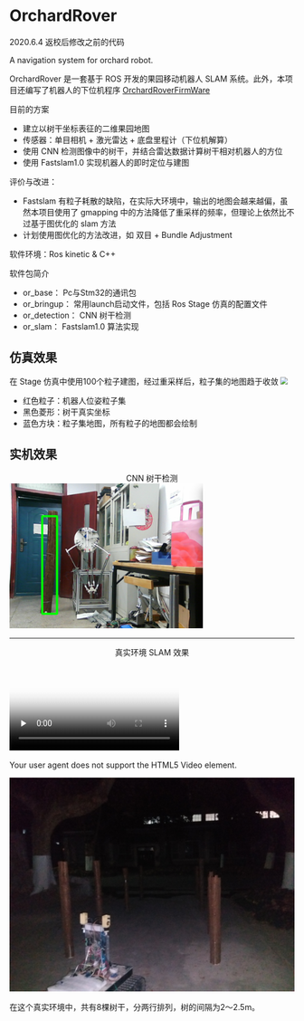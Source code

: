 # OrchardRover

2020.6.4 返校后修改之前的代码

A navigation system for orchard robot.

OrchardRover 是一套基于 ROS 开发的果园移动机器人 SLAM 系统。此外，本项目还编写了机器人的下位机程序 [OrchardRoverFirmWare](https://github.com/1344618323/OrchardRoverFirmWare) 

目前的方案
* 建立以树干坐标表征的二维果园地图
* 传感器：单目相机 + 激光雷达 + 底盘里程计（下位机解算）
* 使用 CNN 检测图像中的树干，并结合雷达数据计算树干相对机器人的方位
* 使用 Fastslam1.0 实现机器人的即时定位与建图

评价与改进：
* Fastslam 有粒子耗散的缺陷，在实际大环境中，输出的地图会越来越偏，虽然本项目使用了 gmapping 中的方法降低了重采样的频率，但理论上依然比不过基于图优化的 slam 方法
* 计划使用图优化的方法改进，如 双目 + Bundle Adjustment

软件环境：Ros kinetic & C++

软件包简介
* or_base：	    Pc与Stm32的通讯包
* or_bringup：   常用launch启动文件，包括 Ros Stage 仿真的配置文件	
* or_detection： CNN 树干检测
* or_slam：      Fastslam1.0 算法实现

## 仿真效果

在 Stage 仿真中使用100个粒子建图，经过重采样后，粒子集的地图趋于收敛
<img src="img/slam_simulation.gif" style="zoom:80%;display: inline-block; float:middle"/>
* 红色粒子：机器人位姿粒子集
* 黑色菱形：树干真实坐标
* 蓝色方块：粒子集地图，所有粒子的地图都会绘制

## 实机效果

<center>CNN 树干检测</center>
<img src="img/cnn.png" style="zoom:80%;display: inline-block; float:middle"/>

---

<center>真实环境 SLAM 效果</center>

<video id="video" controls="" preload="none"
    poster="http://media.w3.org/2010/05/sintel/poster.png">
    <source id="ogv" src="img/slam_true.ogv" 
              type="video/ogg">
    <p>Your user agent does not support the HTML5 Video element.</p>
</video>

<img src="img/orchard.jpg" style="zoom:80%;display: inline-block; float:middle"/>

在这个真实环境中，共有8棵树干，分两行排列，树的间隔为2～2.5m。